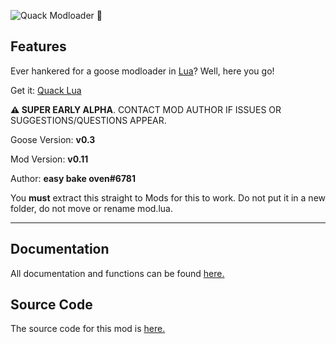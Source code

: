 ![Quack Modloader 🦆](https://i.imgur.com/UoSO3oD.png)

## Features

Ever hankered for a goose modloader in [Lua](https://www.lua.org/)? Well, here you go!

Get it: [Quack Lua](https://github.com/cuboide/QuackLuaModloader/releases/latest)

**⚠ SUPER EARLY ALPHA**. CONTACT MOD AUTHOR IF ISSUES OR SUGGESTIONS/QUESTIONS APPEAR.

Goose Version: **v0.3**

Mod Version: **v0.11**

Author: **easy bake oven#6781**

You **must** extract this straight to Mods for this to work. Do not put it in a new folder, do not move or rename mod.lua.

---

## Documentation
All documentation and functions can be found [here.](https://github.com/cuboide/QuackLuaModloader/blob/master/README.md)

## Source Code
The source code for this mod is [here.](https://github.com/cuboide/QuackLuaModloader)
